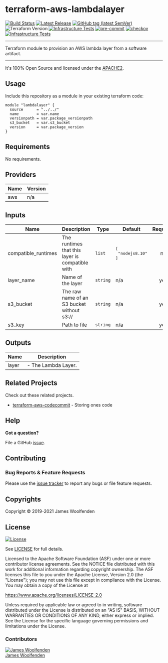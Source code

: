 # terraform-aws-lambdalayer

[![Build Status](https://github.com/JamesWoolfenden/terraform-aws-lambdalayer/workflows/Verify%20and%20Bump/badge.svg?branch=master)](https://github.com/JamesWoolfenden/terraform-aws-lambdalayer)
[![Latest Release](https://img.shields.io/github/release/JamesWoolfenden/terraform-aws-lambdalayer.svg)](https://github.com/JamesWoolfenden/terraform-aws-lambdalayer/releases/latest)
[![GitHub tag (latest SemVer)](https://img.shields.io/github/tag/JamesWoolfenden/terraform-aws-lambdalayer.svg?label=latest)](https://github.com/JamesWoolfenden/terraform-aws-lambdalayer/releases/latest)
![Terraform Version](https://img.shields.io/badge/tf-%3E%3D0.14.0-blue.svg)
[![Infrastructure Tests](https://www.bridgecrew.cloud/badges/github/JamesWoolfenden/terraform-aws-lambdalayer/cis_aws)](https://www.bridgecrew.cloud/link/badge?vcs=github&fullRepo=JamesWoolfenden%2Fterraform-aws-lambdalayer&benchmark=CIS+AWS+V1.2)
[![pre-commit](https://img.shields.io/badge/pre--commit-enabled-brightgreen?logo=pre-commit&logoColor=white)](https://github.com/pre-commit/pre-commit)
[![checkov](https://img.shields.io/badge/checkov-verified-brightgreen)](https://www.checkov.io/)
[![Infrastructure Tests](https://www.bridgecrew.cloud/badges/github/jameswoolfenden/terraform-aws-lambdalayer/general)](https://www.bridgecrew.cloud/link/badge?vcs=github&fullRepo=JamesWoolfenden%2Fterraform-aws-lambdalayer&benchmark=INFRASTRUCTURE+SECURITY)

---

Terraform module to provision an AWS lambda layer from a software artifact.

---

It's 100% Open Source and licensed under the [APACHE2](LICENSE).

## Usage

Include this repository as a module in your existing terraform code:

```hcl
module "lambdalayer" {
  source      = "../../"
  name        = var.name
  versionpath = var.package_versionpath
  s3_bucket   = var.s3_bucket
  version     = var.package_version
}
```

<!-- BEGINNING OF PRE-COMMIT-TERRAFORM DOCS HOOK -->
## Requirements

No requirements.

## Providers

| Name | Version |
|------|---------|
| aws | n/a |

## Inputs

| Name | Description | Type | Default | Required |
|------|-------------|------|---------|:--------:|
| compatible\_runtimes | The runtimes that this layer is compatible with | `list` | <pre>[<br>  "nodejs8.10"<br>]</pre> | no |
| layer\_name | Name of the layer | `string` | n/a | yes |
| s3\_bucket | The raw name of an S3 bucket without s3:// | `string` | n/a | yes |
| s3\_key | Path to file | `string` | n/a | yes |

## Outputs

| Name | Description |
|------|-------------|
| layer | - The Lambda Layer. |

<!-- END OF PRE-COMMIT-TERRAFORM DOCS HOOK -->

## Related Projects

Check out these related projects.

- [terraform-aws-codecommit](https://github.com/jameswoolfenden/terraform-aws-lambdalayer) - Storing ones code

## Help

**Got a question?**

File a GitHub [issue](https://github.com/jameswoolfenden/terraform-aws-lambdalayer/issues).

## Contributing

### Bug Reports & Feature Requests

Please use the [issue tracker](https://github.com/jameswoolfenden/terraform-aws-lambdalayer/issues) to report any bugs or file feature requests.

## Copyrights

Copyright © 2019-2021 James Woolfenden

## License

[![License](https://img.shields.io/badge/License-Apache%202.0-blue.svg)](https://opensource.org/licenses/Apache-2.0)

See [LICENSE](LICENSE) for full details.

Licensed to the Apache Software Foundation (ASF) under one
or more contributor license agreements. See the NOTICE file
distributed with this work for additional information
regarding copyright ownership. The ASF licenses this file
to you under the Apache License, Version 2.0 (the
"License"); you may not use this file except in compliance
with the License. You may obtain a copy of the License at

<https://www.apache.org/licenses/LICENSE-2.0>

Unless required by applicable law or agreed to in writing,
software distributed under the License is distributed on an
"AS IS" BASIS, WITHOUT WARRANTIES OR CONDITIONS OF ANY
KIND, either express or implied. See the License for the
specific language governing permissions and limitations
under the License.

### Contributors

[![James Woolfenden][jameswoolfenden_avatar]][jameswoolfenden_homepage]<br/>[James Woolfenden][jameswoolfenden_homepage]

[jameswoolfenden_homepage]: https://github.com/jameswoolfenden
[jameswoolfenden_avatar]: https://github.com/jameswoolfenden.png?size=150
[github]: https://github.com/jameswoolfenden
[linkedin]: https://www.linkedin.com/in/jameswoolfenden/
[twitter]: https://twitter.com/JimWoolfenden
[share_twitter]: https://twitter.com/intent/tweet/?text=terraform-aws-lambdalayer&url=https://github.com/jameswoolfenden/terraform-aws-lambdalayer
[share_linkedin]: https://www.linkedin.com/shareArticle?mini=true&title=terraform-aws-lambdalayer&url=https://github.com/jameswoolfenden/terraform-aws-lambdalayer
[share_reddit]: https://reddit.com/submit/?url=https://github.com/jameswoolfenden/terraform-aws-lambdalayer
[share_facebook]: https://facebook.com/sharer/sharer.php?u=https://github.com/jameswoolfenden/terraform-aws-lambdalayer
[share_email]: mailto:?subject=terraform-aws-lambdalayer&body=https://github.com/jameswoolfenden/terraform-aws-lambdalayer
